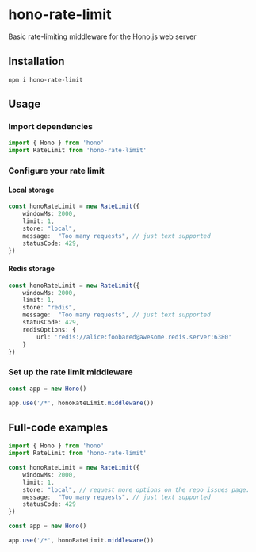 # hono-rate-limit
Basic rate-limiting middleware for the Hono.js web server

## Installation
```
npm i hono-rate-limit
```

## Usage
### Import dependencies
```typescript
import { Hono } from 'hono'
import RateLimit from 'hono-rate-limit'
```

### Configure your rate limit
#### Local storage
```typescript
const honoRateLimit = new RateLimit({
    windowMs: 2000,
    limit: 1, 
    store: "local",
    message:  "Too many requests", // just text supported
    statusCode: 429,
})
```
#### Redis storage
```typescript
const honoRateLimit = new RateLimit({
    windowMs: 2000,
    limit: 1, 
    store: "redis",
    message:  "Too many requests", // just text supported
    statusCode: 429,
    redisOptions: {
        url: 'redis://alice:foobared@awesome.redis.server:6380'
    }
})
```

### Set up the rate limit middleware
```typescript
const app = new Hono()

app.use('/*', honoRateLimit.middleware())
```

## Full-code examples
```typescript
import { Hono } from 'hono'
import RateLimit from 'hono-rate-limit'

const honoRateLimit = new RateLimit({
    windowMs: 2000,
    limit: 1, 
    store: "local", // request more options on the repo issues page.
    message:  "Too many requests", // just text supported
    statusCode: 429
})

const app = new Hono()

app.use('/*', honoRateLimit.middleware())
```